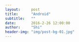 ```yaml
---
layout:     post
title:      "Android"
subtitle:   ""
date:       2016-2-26 12:00:00
author:     "Shi"
header-img: "img/post-bg-01.jpg"
---
```


<p>


</p>
